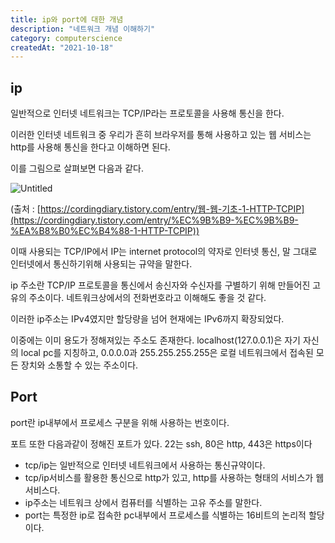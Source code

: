 ```yaml
---
title: ip와 port에 대한 개념
description: "네트워크 개념 이해하기"
category: computerscience
createdAt: "2021-10-18"
---
```


## ip

일반적으로 인터넷 네트워크는 TCP/IP라는 프로토콜을 사용해 통신을 한다.

이러한 인터넷 네트워크 중 우리가 흔히 브라우저를 통해 사용하고 있는 웹 서비스는 http를 사용해 통신을 한다고 이해하면 된다.

이를 그림으로 살펴보면 다음과 같다.

![Untitled](https://s3.us-west-2.amazonaws.com/secure.notion-static.com/b7d63a5d-f2b2-421d-b521-64767d089b5c/Untitled.png?X-Amz-Algorithm=AWS4-HMAC-SHA256&X-Amz-Credential=AKIAT73L2G45O3KS52Y5%2F20211018%2Fus-west-2%2Fs3%2Faws4_request&X-Amz-Date=20211018T021650Z&X-Amz-Expires=86400&X-Amz-Signature=8031681af9381bb04b6c44023c5ab3d2fd4bb4edb836c44bb8f18a414ac56aaf&X-Amz-SignedHeaders=host&response-content-disposition=filename%20%3D%22Untitled.png%22)

(출처 : [https://cordingdiary.tistory.com/entry/웹-웹-기초-1-HTTP-TCPIP](https://cordingdiary.tistory.com/entry/%EC%9B%B9-%EC%9B%B9-%EA%B8%B0%EC%B4%88-1-HTTP-TCPIP))

이때 사용되는 TCP/IP에서 IP는 internet protocol의 약자로 인터넷 통신, 말 그대로 인터넷에서 통신하기위해 사용되는 규약을 말한다.

ip 주소란 TCP/IP 프로토콜을 통신에서 송신자와 수신자를 구별하기 위해 만들어진 고유의 주소이다. 네트워크상에서의 전화번호라고 이해해도 좋을 것 같다.

이러한 ip주소는 IPv4였지만 할당량을 넘어 현재에는 IPv6까지 확장되었다.

이중에는 이미 용도가 정해져있는 주소도 존재한다. localhost(127.0.0.1)은 자기 자신의 local pc를 지칭하고, 0.0.0.0과 255.255.255.255은 로컬 네트워크에서 접속된 모든 장치와 소통할 수 있는 주소이다.

## Port

port란 ip내부에서 프로세스 구분을 위해 사용하는 번호이다.

포트 또한 다음과같이 정해진 포트가 있다. 22는 ssh, 80은 http, 443은 https이다

- tcp/ip는 일반적으로 인터넷 네트워크에서 사용하는 통신규약이다.
- tcp/ip서비스를 활용한 통신으로 http가 있고, http를 사용하는 형태의 서비스가 웹서비스다.
- ip주소는 네트워크 상에서 컴퓨터를 식별하는 고유 주소를 말한다.
- port는 특정한 ip로 접속한 pc내부에서 프로세스를 식별하는 16비트의 논리적 할당이다.
